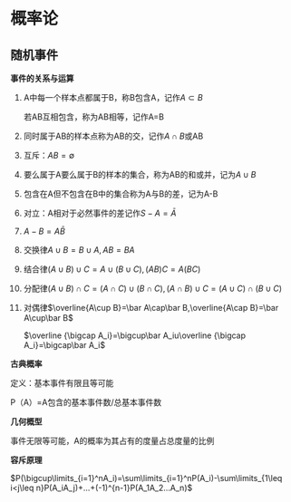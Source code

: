 # 概率论

## 随机事件

**事件的关系与运算**

1. A中每一个样本点都属于B，称B包含A，记作$A\subset B$

   若AB互相包含，称为AB相等，记作A=B

2. 同时属于AB的样本点称为AB的交，记作$A\cap B$或AB

3. 互斥：$AB=\emptyset$

4. 要么属于A要么属于B的样本的集合，称为AB的和或并，记为$A\cup B$

5. 包含在A但不包含在B中的集合称为A与B的差，记为A-B

6. 对立：A相对于必然事件的差记作$S-A=\bar A$

7. $A-B=A\bar B$

8. 交换律$A\cup B=B\cup A,AB=BA$

9. 结合律$(A\cup B)\cup C=A\cup(B\cup C),(AB)C=A(BC)$

10. 分配律$(A\cup B)\cap C=(A\cap C)\cup(B\cap C),(A\cap B)\cup C=(A\cup C)\cap(B\cup C)$

11. 对偶律$\overline{A\cup B}=\bar A\cap\bar B,\overline{A\cap B}=\bar A\cup\bar B$

    $\overline {\bigcap A_i}=\bigcup\bar A_iu\overline {\bigcap A_i}=\bigcap\bar A_i$

**古典概率**

定义：基本事件有限且等可能

P（A）=A包含的基本事件数/总基本事件数

**几何概型**

事件无限等可能，A的概率为其占有的度量占总度量的比例

**容斥原理**

$P(\bigcup\limits_{i=1}^nA_i)=\sum\limits_{i=1}^nP(A_i)-\sum\limits_{1\leq i<j\leq n}P(A_iA_j)+...+(-1)^{n-1}P(A_1A_2...A_n)$